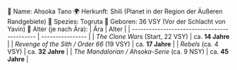 🧬 Name: Ahsoka Tano
🌍 Herkunft: Shili (Planet in der Region der Äußeren Randgebiete)
👤 Spezies: Togruta
🎂 Geboren: 36 VSY (Vor der Schlacht von Yavin)
📅 Alter (je nach Ära):
| Ära                                          | Alter            |
| -------------------------------------------- | ---------------- |
| *The Clone Wars* (Start, 22 VSY)             | ca. **14 Jahre** |
| *Revenge of the Sith / Order 66* (19 VSY)    | ca. **17 Jahre** |
| *Rebels* (ca. 4 VSY)                         | ca. **32 Jahre** |
| *The Mandalorian / Ahsoka-Serie* (ca. 9 NSY) | ca. **45 Jahre** |
